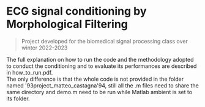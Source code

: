 # ECG signal conditioning by Morphological Filtering

> Project developed for the biomedical signal processing class over winter 2022-2023

The full explanation on how to run the code and the methodology adopted to conduct the conditioning and to evaluate its performances are described in how_to_run.pdf.\
The only difference is that the whole code is not provided in the folder named \'93project_matteo_castagna\'94, still all the .m files need to share the same directory and demo.m need to be run while Matlab ambient is set to its folder.
